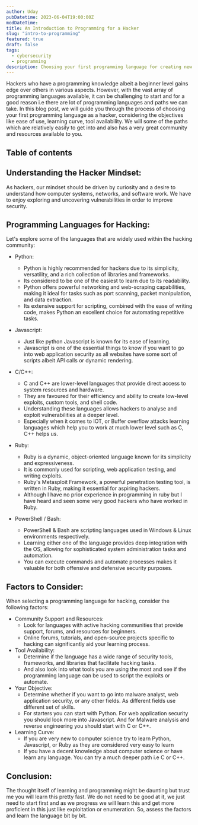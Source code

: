 ```yaml
---
author: Uday
pubDatetime: 2023-06-04T19:00:00Z
modDateTime:
title: An Introduction to Programming for a Hacker
slug: "intro-to-programming"
featured: true
draft: false
tags:
  - cybersecurity
  - programming
description: Choosing your first programming language for creating new exploits or automating already existing workflows.
---
```


Hackers who have a programming knowledge albeit a beginner level gains edge over others in various aspects. However, with the vast array of programming languages available, it can be challenging to start and for a good reason i.e there are lot of programming languages and paths we can take. In this blog post, we will guide you through the process of choosing your first programming language as a hacker, considering the objectives like ease of use, learning curve, tool availability. We will some of the paths which are relatively easily to get into and also has a very great community and resources available to you.

## Table of contents

## Understanding the Hacker Mindset:

As hackers, our mindset should be driven by curiosity and a desire to understand how computer systems, networks, and software work. We have to enjoy exploring and uncovering vulnerabilities in order to improve security.

## Programming Languages for Hacking:

Let's explore some of the languages that are widely used within the hacking community:

- Python:

  - Python is highly recommended for hackers due to its simplicity, versatility, and a rich collection of libraries and frameworks.
  - Its considered to be one of the easiest to learn due to its readability.
  - Python offers powerful networking and web-scraping capabilities, making it ideal for tasks such as port scanning, packet manipulation, and data extraction.
  - Its extensive support for scripting, combined with the ease of writing code, makes Python an excellent choice for automating repetitive tasks.

- Javascript:

  - Just like python Javascript is known for its ease of learning.
  - Javascript is one of the essential things to know if you want to go into web application security as all websites have some sort of scripts albeit API calls or dynamic rendering.

- C/C++:

  - C and C++ are lower-level languages that provide direct access to system resources and hardware.
  - They are favoured for their efficiency and ability to create low-level exploits, custom tools, and shell code.
  - Understanding these languages allows hackers to analyse and exploit vulnerabilities at a deeper level.
  - Especially when it comes to IOT, or Buffer overflow attacks learning languages which help you to work at much lower level such as C, C++ helps us.

- Ruby:

  - Ruby is a dynamic, object-oriented language known for its simplicity and expressiveness.
  - It is commonly used for scripting, web application testing, and writing exploits.
  - Ruby's Metasploit Framework, a powerful penetration testing tool, is written in Ruby, making it essential for aspiring hackers.
  - Although I have no prior experience in programming in ruby but I have heard and seen some very good hackers who have worked in Ruby.

- PowerShell / Bash:
  - PowerShell & Bash are scripting languages used in Windows & Linux environments respectively.
  - Learning either one of the language provides deep integration with the OS, allowing for sophisticated system administration tasks and automation.
  - You can execute commands and automate processes makes it valuable for both offensive and defensive security purposes.

## Factors to Consider:

When selecting a programming language for hacking, consider the following factors:

- Community Support and Resources:
  - Look for languages with active hacking communities that provide support, forums, and resources for beginners.
  - Online forums, tutorials, and open-source projects specific to hacking can significantly aid your learning process.
- Tool Availability:
  - Determine if the language has a wide range of security tools, frameworks, and libraries that facilitate hacking tasks.
  - And also look into what tools you are using the most and see if the programming language can be used to script the exploits or automate.
- Your Objective:
  - Determine whether if you want to go into malware analyst, web application security, or any other fields. As different fields use different set of skills.
  - For starters you can start with Python. For web application security you should look more into Javascript. And for Malware analysis and reverse engineering you should start with C or C++.
- Learning Curve:
  - If you are very new to computer science try to learn Python, Javascript, or Ruby as they are considered very easy to learn
  - If you have a decent knowledge about computer science or have learn any language. You can try a much deeper path i.e C or C++.

## Conclusion:

The thought itself of learning and programming might be daunting but trust me you will learn this pretty fast. We do not need to be good at it, we just need to start first and as we progress we will learn this and get more proficient in this just like exploitation or enumeration. So, assess the factors and learn the language bit by bit.
